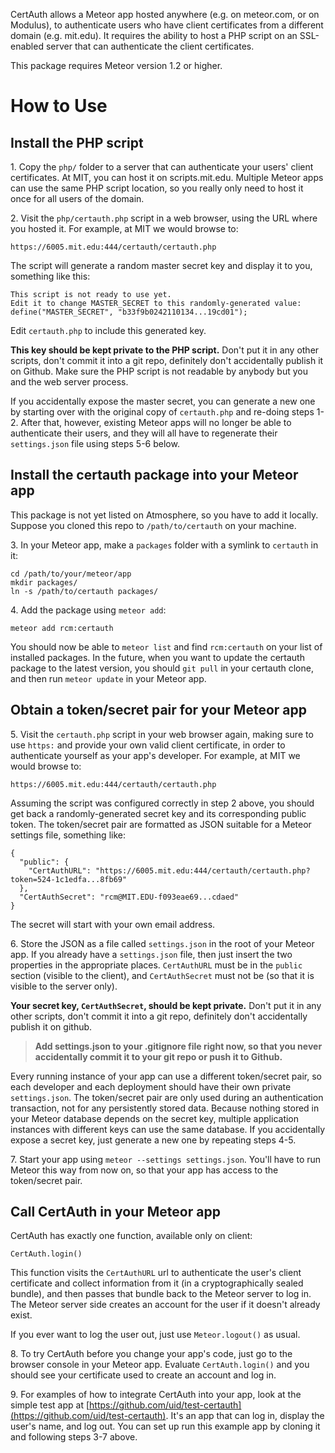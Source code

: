CertAuth allows a Meteor app hosted anywhere (e.g. on meteor.com, or on Modulus), to authenticate users who have client certificates from a different domain (e.g. mit.edu).  It requires the ability to host a PHP script on an SSL-enabled server that can authenticate the client certificates. 

This package requires Meteor version 1.2 or higher.

# How to Use

## Install the PHP script

1\. Copy the `php/` folder to a server that can authenticate your users' client certificates.  At MIT, you can host it on scripts.mit.edu.  Multiple Meteor apps can use the same PHP script location, so you really only need to host it once for all users of the domain.

2\. Visit the `php/certauth.php` script in a web browser, using the URL where you hosted it.  For example, at MIT we would browse to:

    https://6005.mit.edu:444/certauth/certauth.php

The script will generate a random master secret key and display it to you, something like this:

    This script is not ready to use yet.
    Edit it to change MASTER_SECRET to this randomly-generated value:
    define("MASTER_SECRET", "b33f9b0242110134...19cd01");

Edit `certauth.php` to include this generated key.

**This key should be kept private to the PHP script.**  Don't put it in any other scripts, don't commit it into a git repo, definitely don't accidentally publish it on Github.  Make sure the PHP script is not readable by anybody but you and the web server process.

If you accidentally expose the master secret, you can generate a new one by starting over with the original copy of `certauth.php` and re-doing steps 1-2.  After that, however, existing Meteor apps will no longer be able to authenticate their users, and they will all have to regenerate their `settings.json` file using steps 5-6 below.

## Install the certauth package into your Meteor app

This package is not yet listed on Atmosphere, so you have to add it locally. Suppose you cloned this repo to `/path/to/certauth` on your machine.

3\. In your Meteor app, make a `packages` folder with a symlink to `certauth` in it:

    cd /path/to/your/meteor/app
    mkdir packages/
    ln -s /path/to/certauth packages/

4\. Add the package using `meteor add`:

    meteor add rcm:certauth

You should now be able to `meteor list` and find `rcm:certauth` on your list of installed packages.  In the future, when you want to update the certauth package to the latest version, you should `git pull` in your certauth clone, and then run `meteor update` in your Meteor app.

## Obtain a token/secret pair for your Meteor app

5\. Visit the `certauth.php` script in your web browser again, making sure to use `https:` and provide your own valid client certificate, in order to authenticate yourself as your app's developer.  For example, at MIT we would browse to:

    https://6005.mit.edu:444/certauth/certauth.php

Assuming the script was configured correctly in step 2 above, you should get back a randomly-generated secret key and its corresponding public token.  The token/secret pair are formatted as JSON suitable for a Meteor settings file, something like:

    {
      "public": {
        "CertAuthURL": "https://6005.mit.edu:444/certauth/certauth.php?token=524-1c1edfa...8fb69"
      },
      "CertAuthSecret": "rcm@MIT.EDU-f093eae69...cdaed"
    }

The secret will start with your own email address.

6\. Store the JSON as a file called `settings.json` in the root of your Meteor app.  If you already have a `settings.json` file, then just insert the two properties in the appropriate places.   `CertAuthURL` must be in the `public` section (visible to the client), and `CertAuthSecret` must not be (so that it is visible to the server only).

**Your secret key, `CertAuthSecret`, should be kept private.**  Don't put it in any other scripts, don't commit it into a git repo, definitely don't accidentally publish it on github.

> **Add settings.json to your .gitignore file right now, so that you never accidentally commit it to your git repo or push it to Github.**

Every running instance of your app can use a different token/secret pair, so each developer and each deployment should have their own private `settings.json`.  The token/secret pair are only used during an authentication transaction, not for any persistently stored data.  Because nothing stored in your Meteor database depends on the secret key, multiple application instances with different keys can use the same database.  If you accidentally expose a secret key, just generate a new one by repeating steps 4-5.

7\. Start your app using `meteor --settings settings.json`.  You'll have to run Meteor this way from now on, so that your app has access to the token/secret pair.


## Call CertAuth in your Meteor app

CertAuth has exactly one function, available only on client:

    CertAuth.login()

This function visits the `CertAuthURL` url to authenticate the user's client certificate and collect information from it (in a cryptographically sealed bundle), and then passes that bundle back to the Meteor server to log in.  The Meteor server side creates an account for the user if it doesn't already exist.

If you ever want to log the user out, just use `Meteor.logout()` as usual.

8\. To try CertAuth before you change your app's code, just go to the browser console in your Meteor app.  Evaluate `CertAuth.login()` and you should see your certificate used to create an account and log in.

9\. For examples of how to integrate CertAuth into your app, look at the simple test app at [https://github.com/uid/test-certauth](https://github.com/uid/test-certauth). It's an app that can log in, display the user's name, and log out.  You can set up run this example app by cloning it and following steps 3-7 above.

